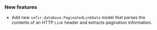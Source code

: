 ### New features

- Add new `safir.database.PaginatedLinkData` model that parses the contents of an HTTP `Link` header and extracts pagination information.
